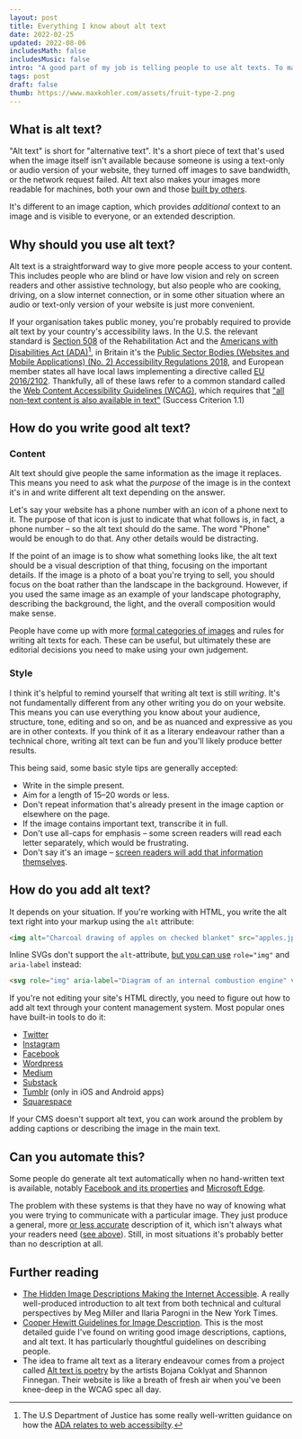 ```yaml
---
layout: post
title: Everything I know about alt text
date: 2022-02-25
updated: 2022-08-06
includesMath: false
includesMusic: false
intro: "A good part of my job is telling peo­ple to use alt texts. To make my life eas­ier, here are all my notes and references in one place."
tags: post
draft: false
thumb: https://www.maxkohler.com/assets/fruit-type-2.png
---
```


## What is alt text?

"Alt text" is short for "alternative text". It's a short piece of text that's used when the image itself isn't available because someone is using a text-only or audio version of your website, they turned off images to save bandwidth, or the network request failed. Alt text also makes your images more readable for machines, both your own and those [built by others](https://developers.google.com/search/docs/advanced/guidelines/google-images?hl=en#use-descriptive-alt-text).

It's different to an image caption, which provides _additional_ context to an image and is visible to everyone, or an extended description.

## Why should you use alt text?

Alt text is a straightforward way to give more people access to your content. This includes people who are blind or have low vision and rely on screen readers and other assistive technology, but also people who are cooking, driving, on a slow internet connection, or in some other situation where an audio or text-only version of your website is just more convenient.

If your organisation takes public money, you're probably required to provide alt text by your country's accessibility laws. In the U.S. the relevant standard is [Section 508](https://www.access-board.gov/ict/) of the Rehabilitation Act and the [Americans with Disabilities Act (ADA)](https://beta.ada.gov/)[^1], in Britain it's the [Public Sector Bodies (Websites and Mobile Applications) (No. 2) Accessibility Regulations 2018](https://www.gov.uk/guidance/accessibility-requirements-for-public-sector-websites-and-apps#meeting-accessibility-requirements), and European member states all have local laws implementing a directive called [EU 2016/2102](https://eur-lex.europa.eu/legal-content/EN/TXT/?uri=CELEX%3A32016L2102). Thankfully, all of these laws refer to a common standard called the [Web Content Accessibility Guidelines (WCAG)](https://www.w3.org/TR/UNDERSTANDING-WCAG20/), which requires that ["all non-text content is also available in text"](https://www.w3.org/TR/UNDERSTANDING-WCAG20/text-equiv.html) (Success Criterion 1.1)

## How do you write good alt text?

### Content

Alt text should give people the same information as the image it replaces. This means you need to ask what the _purpose_ of the image is in the context it's in and write different alt text depending on the answer.

Let's say your website has a phone number with an icon of a phone next to it. The purpose of that icon is just to indicate that what follows is, in fact, a phone number – so the alt text should do the same. The word "Phone" would be enough to do that. Any other details would be distracting.

If the point of an image is to show what something looks like, the alt text should be a visual description of that thing, focusing on the important details. If the image is a photo of a boat you're trying to sell, you should focus on the boat rather than the landscape in the background. However, if you used the same image as an example of your landscape photography, describing the background, the light, and the overall composition would make sense.

People have come up with more [formal categories of images](https://www.w3.org/WAI/tutorials/images/) and rules for writing alt texts for each. These can be useful, but ultimately these are editorial decisions you need to make using your own judgement.

### Style

I think it's helpful to remind yourself that writing alt text is still _writing_. It's not fundamentally different from any other writing you do on your website. This means you can use everything you know about your audience, structure, tone, editing and so on, and be as nuanced and expressive as you are in other contexts. If you think of it as a literary endeavour rather than a technical chore, writing alt text can be fun and you'll likely produce better results.

This being said, some basic style tips are generally accepted:

- Write in the simple present.
- Aim for a length of 15–20 words or less.
- Don't repeat information that's already present in the image caption or elsewhere on the page.
- If the image contains important text, transcribe it in full.
- Don't use <span class="small-caps">all-caps</span> for emphasis – some screen readers will read each letter separately, which would be frustrating.
- Don't say it's an image – [screen readers will add that information themselves](https://axesslab.com/alt-texts/#dont-say-its-an-image).

## How do you add alt text?

It depends on your situation. If you're working with HTML, you write the alt text right into your markup using the `alt` attribute:

```html
<img alt="Charcoal drawing of apples on checked blanket" src="apples.jpg" />
```

Inline SVGs don't support the `alt`-attribute, [but you can use](https://axesslab.com/alt-texts/#svg) `role="img"` and `aria-label` instead:

```html
<svg role="img" aria-label="Diagram of an internal combustion engine" viewBox="…">…</svg>
```

If you're not editing your site's HTML directly, you need to figure out how to add alt text through your content management system. Most popular ones have built-in tools to do it:

- [Twitter](https://help.twitter.com/en/using-twitter/picture-descriptions)
- [Instagram](https://help.instagram.com/503708446705527)
- [Facebook](https://www.facebook.com/help/214124458607871)
- [Wordpress](https://make.wordpress.org/accessibility/handbook/content/alternative-text-for-images/#visual-example)
- [Medium](https://help.medium.com/hc/en-us/articles/215679797-Images)
- [Substack](https://support.substack.com/hc/en-us/articles/4414829453204-How-can-I-edit-images-on-a-Substack-post-)
- [Tumblr](https://brownandtrans.tumblr.com/post/613978932163772416/how-to-write-alt-text-and-image-descriptions-for) (only in iOS and Android apps)
- [Squarespace](https://support.squarespace.com/hc/en-us/articles/206542357-Adding-alt-text-to-images)

If your CMS doesn't support alt text, you can work around the problem by adding captions or describing the image in the main text.

## Can you automate this?

Some people do generate alt text automatically when no hand-written text is available, notably [Facebook and its properties](https://www.facebook.com/help/216219865403298) and [Microsoft Edge](https://www.theverge.com/2022/3/18/22984474/microsoft-edge-automatic-image-labels-accessibility-feature).

The problem with these systems is that they have no way of knowing what you were trying to communicate with a particular image. They just produce a general, more [or less accurate](https://cripritual.com/haagaard/) description of it, which isn't always what your readers need ([see above](#how-do-you-write-good-alt-text%3F)). Still, in most situations it's probably better than no description at all.

## Further reading

- [The Hidden Image Descriptions Making the Internet Accessible](https://www.nytimes.com/interactive/2022/02/18/arts/alt-text-images-descriptions.html). A really well-produced introduction to alt text from both technical and cultural perspectives by Meg Miller and Ilaria Parogni in the New York Times.
- [Cooper Hewitt Guidelines for Image Description](https://www.cooperhewitt.org/cooper-hewitt-guidelines-for-image-description/). This is the most detailed guide I've found on writing good image descriptions, captions, and alt text. It has particularly thoughtful guidelines on describing people.
- The idea to frame alt text as a literary endeavour comes from a project called [Alt text is poetry](https://alt-text-as-poetry.net/) by the artists Bojana Coklyat and Shannon Finnegan. Their website is like a breath of fresh air when you've been knee-deep in the WCAG spec all day.

[^1]: The U.S Department of Justice has some re­ally well-writ­ten guid­ance on how the [ADA re­lates to web ac­ces­si­bilty](https://beta.ada.gov/web-guidance/).
